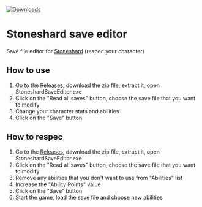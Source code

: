 [![Downloads](https://img.shields.io/github/downloads/denbkh/stoneshard-save-editor/total.svg)](https://github.com/denbkh/stoneshard-save-editor/releases)
# Stoneshard save editor

Save file editor for [Stoneshard](https://store.steampowered.com/app/625960/Stoneshard/) (respec your character)

## How to use

1. Go to the [Releases](https://github.com/denbkh/stoneshard-save-editor/releases), download the zip file, extract it, open StoneshardSaveEditor.exe
1. Click on the "Read all saves" button, choose the save file that you want to modify
1. Change your character stats and abilities
1. Click on the "Save" button

## How to respec

1. Go to the [Releases](https://github.com/denbkh/stoneshard-save-editor/releases), download the zip file, extract it, open StoneshardSaveEditor.exe
1. Click on the "Read all saves" button, choose the save file that you want to modify
1. Remove any abilities that you don't want to use from "Abilities" list
1. Increase the "Ability Points" value
1. Click on the "Save" button
1. Start the game, load the save file and choose new abilities
